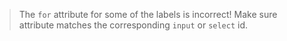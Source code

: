 > The `for` attribute for some of the labels is incorrect! Make sure attribute matches the corresponding `input` or `select` id.
